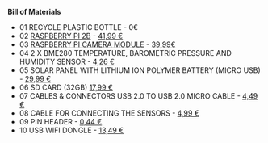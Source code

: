 **Bill of Materials**

* 01 RECYCLE PLASTIC BOTTLE - 0€
* 02 [RASPBERRY PI 2B](https://www.raspberrypi.org/products/raspberry-pi-2-model-b/) - [41,99 €](https://www.conrad.de/de/raspberry-pi-2-model-b-1-gb-ohne-betriebssystem-1316978.html)
* 03 [RASPBERRY PI CAMERA MODULE](https://www.raspberrypi.org/products/camera-module-v2/%20?) - [39,99€](https://www.conrad.de/de/raspberry-pi-kamera-gehaeusemodul-camera-v2-8mp-ir-raspberry-pi-raspberry-pi-2-b-raspberry-pi-3-b-raspberry-pi-a-raspberry-pi-a-b-b-raspberry-pi-1455913.html)
* 04 2 X BME280 TEMPERATURE, BAROMETRIC PRESSURE AND HUMIDITY SENSOR - [4,26 €](http://www.ebay.com/itm/Digital-Temperature-Humidity-Barometric-Pressure-Sensor-Module-Breakout-BME280-/131576719166)
* 05 SOLAR PANEL WITH LITHIUM ION POLYMER BATTERY (MICRO USB) - [29,99 €](https://www.conrad.de/de/solar-ladegeraet-voltcraft-sl-3-4180c3-ladestrom-solarzelle-140-ma-kapazitaet-mah-ah-5000-mah-1226996.html)
* 06 SD CARD (32GB) [17,99 €](https://www.conrad.de/de/microsdhc-karte-32-gb-sandisk-ultra-android-mit-80-mbs-und-sandisk-memory-zone-android-app-class-10-uhs-i-inkl-sd-adapter-inkl-android-software-1381009.html)
* 07 CABLES & CONNECTORS USB 2.0 TO USB 2.0 MICRO CABLE - [4,49 €](https://www.conrad.de/de/usb-20-anschlusskabel-1x-usb-20-stecker-a-1x-usb-20-stecker-micro-b-015-m-schwarz-hochflexibel-vergoldete-steckkontakte-ul-zertifiziert-akasa-986817.html)
* 08 CABLE FOR CONNECTING THE SENSORS - [4,99 €](https://www.conrad.de/de/litze-4-x-014-mm-gruen-rot-gelb-blau-beli-beco-l4185-5-m-1398078.html%203m%20for%20the%20internal%20sensor,%2030cm%20for%20the%20external%20sensor)
* 09 PIN HEADER - [0,44 €](https://www.conrad.de/de/buchsenleiste-praezision-anzahl-reihen-1-polzahl-je-reihe-5-mpe-garry-115-1-005-0-mtf-xs0-1-st-732331.html)
* 10 USB WIFI DONGLE - [13,49 €](https://www.conrad.de/de/wlan-stick-usb-20-150-mbits-logilink-wl0151-mit-abnehmbarer-antenne-791464.html)
